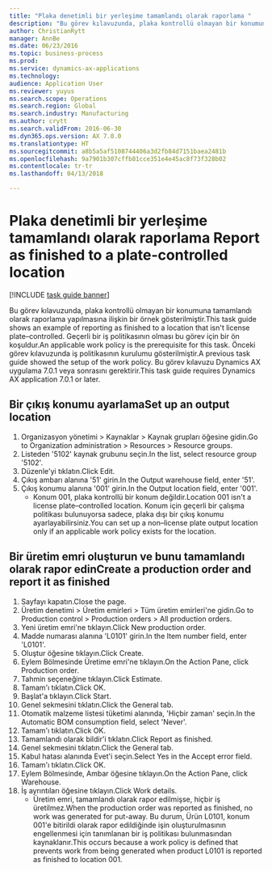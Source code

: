 ```yaml
--- 
title: "Plaka denetimli bir yerleşime tamamlandı olarak raporlama "
description: "Bu görev kılavuzunda, plaka kontrollü olmayan bir konumuna tamamlandı olarak raporlama yapılmasına ilişkin bir örnek gösterilmiştir."
author: ChristianRytt
manager: AnnBe
ms.date: 06/23/2016
ms.topic: business-process
ms.prod: 
ms.service: dynamics-ax-applications
ms.technology: 
audience: Application User
ms.reviewer: yuyus
ms.search.scope: Operations
ms.search.region: Global
ms.search.industry: Manufacturing
ms.author: crytt
ms.search.validFrom: 2016-06-30
ms.dyn365.ops.version: AX 7.0.0
ms.translationtype: HT
ms.sourcegitcommit: a8b5a5af5108744406a3d2fb84d7151baea2481b
ms.openlocfilehash: 9a7901b307cffb81cce351e4e45ac8f73f328b02
ms.contentlocale: tr-tr
ms.lasthandoff: 04/13/2018

---
```

# <a name="report-as-finished-to-a-plate-controlled-location"></a><span data-ttu-id="962d2-103">Plaka denetimli bir yerleşime tamamlandı olarak raporlama </span><span class="sxs-lookup"><span data-stu-id="962d2-103">Report as finished to a plate-controlled location</span></span> 

[!INCLUDE [task guide banner](../../includes/task-guide-banner.md)]

<span data-ttu-id="962d2-104">Bu görev kılavuzunda, plaka kontrollü olmayan bir konumuna tamamlandı olarak raporlama yapılmasına ilişkin bir örnek gösterilmiştir.</span><span class="sxs-lookup"><span data-stu-id="962d2-104">This task guide shows an example of reporting as finished to a location that isn't license plate–controlled.</span></span> <span data-ttu-id="962d2-105">Geçerli bir iş politikasının olması bu görev için bir ön koşuldur.</span><span class="sxs-lookup"><span data-stu-id="962d2-105">An applicable work policy is the prerequisite for this task.</span></span> <span data-ttu-id="962d2-106">Önceki görev kılavuzunda iş politikasının kurulumu gösterilmiştir.</span><span class="sxs-lookup"><span data-stu-id="962d2-106">A previous task guide showed the setup of the work policy.</span></span> <span data-ttu-id="962d2-107">Bu görev kılavuzu Dynamics AX uygulama 7.0.1 veya sonrasını gerektirir.</span><span class="sxs-lookup"><span data-stu-id="962d2-107">This task guide requires Dynamics AX application 7.0.1 or later.</span></span>




## <a name="set-up-an-output-location"></a><span data-ttu-id="962d2-108">Bir çıkış konumu ayarlama</span><span class="sxs-lookup"><span data-stu-id="962d2-108">Set up an output location</span></span>
1. <span data-ttu-id="962d2-109">Organizasyon yönetimi > Kaynaklar > Kaynak grupları öğesine gidin.</span><span class="sxs-lookup"><span data-stu-id="962d2-109">Go to Organization administration > Resources > Resource groups.</span></span>
2. <span data-ttu-id="962d2-110">Listeden '5102' kaynak grubunu seçin.</span><span class="sxs-lookup"><span data-stu-id="962d2-110">In the list, select resource group '5102'.</span></span>
3. <span data-ttu-id="962d2-111">Düzenle'yi tıklatın.</span><span class="sxs-lookup"><span data-stu-id="962d2-111">Click Edit.</span></span>
4. <span data-ttu-id="962d2-112">Çıkış ambarı alanına '51' girin.</span><span class="sxs-lookup"><span data-stu-id="962d2-112">In the Output warehouse field, enter '51'.</span></span>
5. <span data-ttu-id="962d2-113">Çıkış konumu alanına '001' girin.</span><span class="sxs-lookup"><span data-stu-id="962d2-113">In the Output location field, enter '001'.</span></span>
    * <span data-ttu-id="962d2-114">Konum 001, plaka kontrollü bir konum değildir.</span><span class="sxs-lookup"><span data-stu-id="962d2-114">Location 001 isn't a license plate–controlled location.</span></span> <span data-ttu-id="962d2-115">Konum için geçerli bir çalışma politikası bulunuyorsa sadece, plaka dışı bir çıkış konumu ayarlayabilirsiniz.</span><span class="sxs-lookup"><span data-stu-id="962d2-115">You can set up a non–license plate output location only if an applicable work policy exists for the location.</span></span>  

## <a name="create-a-production-order-and-report-it-as-finished"></a><span data-ttu-id="962d2-116">Bir üretim emri oluşturun ve bunu tamamlandı olarak rapor edin</span><span class="sxs-lookup"><span data-stu-id="962d2-116">Create a production order and report it as finished</span></span>
1. <span data-ttu-id="962d2-117">Sayfayı kapatın.</span><span class="sxs-lookup"><span data-stu-id="962d2-117">Close the page.</span></span>
2. <span data-ttu-id="962d2-118">Üretim denetimi > Üretim emirleri > Tüm üretim emirleri'ne gidin.</span><span class="sxs-lookup"><span data-stu-id="962d2-118">Go to Production control > Production orders > All production orders.</span></span>
3. <span data-ttu-id="962d2-119">Yeni üretim emri'ne tıklayın.</span><span class="sxs-lookup"><span data-stu-id="962d2-119">Click New production order.</span></span>
4. <span data-ttu-id="962d2-120">Madde numarası alanına 'L0101' girin.</span><span class="sxs-lookup"><span data-stu-id="962d2-120">In the Item number field, enter 'L0101'.</span></span>
5. <span data-ttu-id="962d2-121">Oluştur öğesine tıklayın.</span><span class="sxs-lookup"><span data-stu-id="962d2-121">Click Create.</span></span>
6. <span data-ttu-id="962d2-122">Eylem Bölmesinde Üretime emri'ne tıklayın.</span><span class="sxs-lookup"><span data-stu-id="962d2-122">On the Action Pane, click Production order.</span></span>
7. <span data-ttu-id="962d2-123">Tahmin seçeneğine tıklayın.</span><span class="sxs-lookup"><span data-stu-id="962d2-123">Click Estimate.</span></span>
8. <span data-ttu-id="962d2-124">Tamam'ı tıklatın.</span><span class="sxs-lookup"><span data-stu-id="962d2-124">Click OK.</span></span>
9. <span data-ttu-id="962d2-125">Başlat'a tıklayın.</span><span class="sxs-lookup"><span data-stu-id="962d2-125">Click Start.</span></span>
10. <span data-ttu-id="962d2-126">Genel sekmesini tıklatın.</span><span class="sxs-lookup"><span data-stu-id="962d2-126">Click the General tab.</span></span>
11. <span data-ttu-id="962d2-127">Otomatik malzeme listesi tüketimi alanında, 'Hiçbir zaman' seçin.</span><span class="sxs-lookup"><span data-stu-id="962d2-127">In the Automatic BOM consumption field, select 'Never'.</span></span>
12. <span data-ttu-id="962d2-128">Tamam'ı tıklatın.</span><span class="sxs-lookup"><span data-stu-id="962d2-128">Click OK.</span></span>
13. <span data-ttu-id="962d2-129">Tamamlandı olarak bildir'i tıklatın.</span><span class="sxs-lookup"><span data-stu-id="962d2-129">Click Report as finished.</span></span>
14. <span data-ttu-id="962d2-130">Genel sekmesini tıklatın.</span><span class="sxs-lookup"><span data-stu-id="962d2-130">Click the General tab.</span></span>
15. <span data-ttu-id="962d2-131">Kabul hatası alanında Evet'i seçin.</span><span class="sxs-lookup"><span data-stu-id="962d2-131">Select Yes in the Accept error field.</span></span>
16. <span data-ttu-id="962d2-132">Tamam'ı tıklatın.</span><span class="sxs-lookup"><span data-stu-id="962d2-132">Click OK.</span></span>
17. <span data-ttu-id="962d2-133">Eylem Bölmesinde, Ambar öğesine tıklayın.</span><span class="sxs-lookup"><span data-stu-id="962d2-133">On the Action Pane, click Warehouse.</span></span>
18. <span data-ttu-id="962d2-134">İş ayrıntıları öğesine tıklayın.</span><span class="sxs-lookup"><span data-stu-id="962d2-134">Click Work details.</span></span>
    * <span data-ttu-id="962d2-135">Üretim emri, tamamlandı olarak rapor edilmişse, hiçbir iş üretilmez.</span><span class="sxs-lookup"><span data-stu-id="962d2-135">When the production order was reported as finished, no work was generated for put-away.</span></span> <span data-ttu-id="962d2-136">Bu durum, Ürün L0101, konum 001'e bitirildi olarak rapor edildiğinde işin oluşturulmasının engellenmesi için tanımlanan bir iş politikası bulunmasından kaynaklanır.</span><span class="sxs-lookup"><span data-stu-id="962d2-136">This occurs because a work policy is defined that prevents work from being generated when product L0101 is reported as finished to location 001.</span></span>  


